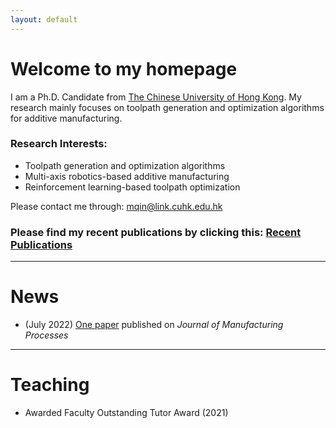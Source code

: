 ```yaml
---
layout: default
---
```


# **Welcome to my homepage**

I am a Ph.D. Candidate from [The Chinese University of Hong Kong](https://www.cuhk.edu.hk/english/index.html). My research mainly focuses on toolpath generation and optimization algorithms for additive manufacturing. 


### **Research Interests:**
- Toolpath generation and optimization algorithms
- Multi-axis robotics-based additive manufacturing
- Reinforcement learning-based toolpath optimization

Please contact me through: mqin@link.cuhk.edu.hk

### Please find my recent publications by clicking this: [Recent Publications](./selected_publications.html)

---
# **News**
- (July 2022) [One paper](https://doi.org/10.1016/j.jmapro.2022.07.024) published on *Journal of Manufacturing Processes*

---
# **Teaching**
- Awarded Faculty Outstanding Tutor Award (2021) 



